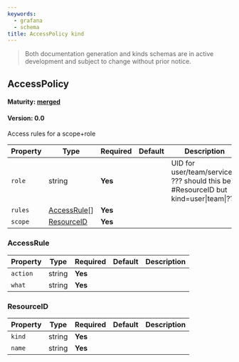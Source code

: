 ```yaml
---
keywords:
  - grafana
  - schema
title: AccessPolicy kind
---
```

> Both documentation generation and kinds schemas are in active development and subject to change without prior notice.

## AccessPolicy

#### Maturity: [merged](../../../maturity/#merged)
#### Version: 0.0

Access rules for a scope+role

| Property | Type                        | Required | Default | Description                                                                                         |
|----------|-----------------------------|----------|---------|-----------------------------------------------------------------------------------------------------|
| `role`   | string                      | **Yes**  |         | UID for user/team/service...<br/>??? should this be a #ResourceID  but kind=user&#124;team&#124;??? |
| `rules`  | [AccessRule](#accessrule)[] | **Yes**  |         |                                                                                                     |
| `scope`  | [ResourceID](#resourceid)   | **Yes**  |         |                                                                                                     |

### AccessRule

| Property | Type   | Required | Default | Description |
|----------|--------|----------|---------|-------------|
| `action` | string | **Yes**  |         |             |
| `what`   | string | **Yes**  |         |             |

### ResourceID

| Property | Type   | Required | Default | Description |
|----------|--------|----------|---------|-------------|
| `kind`   | string | **Yes**  |         |             |
| `name`   | string | **Yes**  |         |             |


